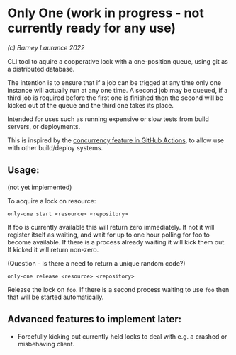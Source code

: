 # Only One (work in progress - not currently ready for any use)

*(c) Barney Laurance 2022*

CLI tool to aquire a cooperative lock with a one-position queue, using
git as a distributed database.

The intention is to ensure that if a job can be trigged at any time only one instance
will actually run at any one time. A second job may be queued, if a third job is
required before the first one is finished then the second will be kicked out of the
queue and the third one takes its place.

Intended for uses such as running expensive or slow tests from build servers, or 
deployments.

This is inspired by the 
[concurrency feature in GitHub Actions](https://github.blog/changelog/2021-04-19-github-actions-limit-workflow-run-or-job-concurrency/), 
to allow use with other build/deploy systems.

## Usage:

(not yet implemented)

To acquire a lock on resource:

```shell
only-one start <resource> <repository>
```

If foo is currently available this will return zero immediately. If not it will register itself as waiting,
and wait for up to one hour polling for foo to become available. If there is a process already waiting it will kick
them out. If kicked it will return non-zero.

(Question - is there a need to return a unique random code?)

```shell
only-one release <resource> <repository>
```

Release the lock on `foo`. If there is a second process waiting to use `foo` then that will be started automatically.

## Advanced features to implement later:

- Forcefully kicking out currently held locks to deal with e.g. a crashed or misbehaving client.